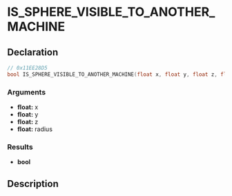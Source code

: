 # IS_SPHERE_VISIBLE_TO_ANOTHER_MACHINE

## Declaration
```cpp
// 0x11EE28D5
bool IS_SPHERE_VISIBLE_TO_ANOTHER_MACHINE(float x, float y, float z, float radius);
```

### Arguments
- **float:** x
- **float:** y
- **float:** z
- **float:** radius

### Results
- **bool**

## Description
